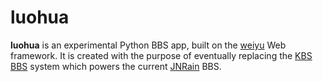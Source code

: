 # luohua

**luohua** is an experimental Python BBS app, built on the
[weiyu](https://github.com/xen0n/weiyu/) Web framework. It is created with
the purpose of eventually replacing the [KBS BBS](http://dev.kcn.cn/) system
which powers the current [JNRain](http://bbs.jnrain.com/) BBS.


<!-- vim:set ai et ts=4 sw=4 sts=4 ff=unix fenc=utf-8 syn=markdown: -->
